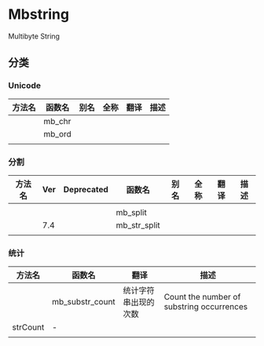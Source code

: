# Mbstring

Multibyte String

<!-- version 20240811.4 -->


## 分类

### Unicode

| 方法名  | 函数名                 | 别名  | 全称        | 翻译 | 描述  |
| ------ | --------------------- | ---- | ---------- | ---- | ---- |
|        | mb_chr                |      |            |      |      |
|        | mb_ord                |      |            |      |      |
|        |                       |      |            |      |      |


### 分割

| 方法名  | Ver | Deprecated |  函数名                 | 别名  | 全称       | 翻译 | 描述  |
| ------ | ---- | ---------- | ---------------------- | ---- | ---------- | ---- | ---- |
|        |      |      |            |                        |      |            |      |
|        |      |      | mb_split |                |      |            |      |
|        | 7.4  |   | mb_str_split |            |      |            |      |
|        |      |      |            |                        |      |            |      |

### 统计

| 方法名   | 函数名          | 翻译                 | 描述                                      |
| -------- | --------------- | -------------------- | ----------------------------------------- |
|          | mb_substr_count | 统计字符串出现的次数 | Count the number of substring occurrences |
| strCount | -               |                      |                                           |
|          |                 |                      |                                           |

